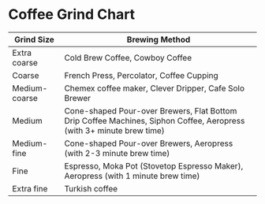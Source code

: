 # Coffee Grind Chart

|Grind Size    | Brewing Method   |
|--------------|------------------|
| Extra coarse | Cold Brew Coffee, Cowboy Coffee   |
| Coarse       | French Press, Percolator, Coffee Cupping  |
| Medium-coarse| Chemex coffee maker, Clever Dripper, Cafe Solo Brewer  |
| Medium       | Cone-shaped Pour-over Brewers, Flat Bottom Drip Coffee Machines, Siphon Coffee, Aeropress (with 3+ minute brew time)  |
| Medium-fine  | Cone-shaped Pour-over Brewers, Aeropress (with 2-3 minute brew time)  |
| Fine         | Espresso, Moka Pot (Stovetop Espresso Maker), Aeropress (with 1 minute brew time)  |
| Extra fine   | Turkish coffee  |
